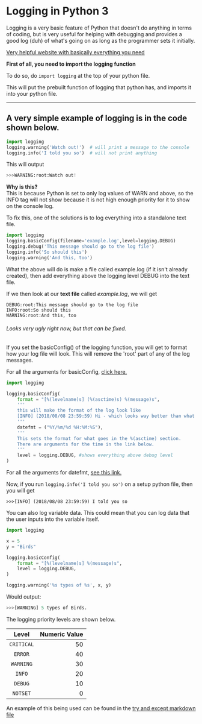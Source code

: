 # Logging in Python 3

Logging is a very basic feature of Python that doesn't do anything in terms of coding, but is very useful for helping with debugging and provides a good log (duh) of what's going on as long as the programmer sets it initially.

[Very helpful website with basically everything you need](https://docs.python.org/3/howto/logging.html)

**First of all, you need to import the logging function**

To do so, do `import logging` at the top of your python file.

This will put the prebuilt function of logging that python has, and imports it into your python file.

---

## A very simple example of logging is in the code shown below.

```python
import logging
logging.warning('Watch out!')  # will print a message to the console
logging.info('I told you so')  # will not print anything
```
This will output
```python
>>>WARNING:root:Watch out!
```
**Why is this?**  
This is because Python is set to only log values of WARN and above, so the INFO tag will not show because it is not high enough priority for it to show on the console log.

To fix this, one of the solutions is to log everything into a standalone text file.

```python
import logging
logging.basicConfig(filename='example.log',level=logging.DEBUG)
logging.debug('This message should go to the log file')
logging.info('So should this')
logging.warning('And this, too')
```

What the above will do is make a file called example.log (if it isn't already created), then add everything above the logging level DEBUG into the text file.

If we then look at our **text file** called *example.log*, we will get

```
DEBUG:root:This message should go to the log file
INFO:root:So should this
WARNING:root:And this, too
```
###### Looks very ugly right now, but that can be fixed.

If you set the basicConfig() of the logging function, you will get to format how your log file will look. This will remove the 'root' part of any of the log messages.

For all the arguments for basicConfig, [click here.](https://docs.python.org/3/library/logging.html#logrecord-attributes)

```python
import logging

logging.basicConfig(
    format = "[%(levelname)s] (%(asctime)s) %(message)s",
    '''
    this will make the format of the log look like
    [INFO] (2018/08/08 23:59:59) Hi - which looks way better than what was shown above.
    '''
    datefmt = ("%Y/%m/%d %H:%M:%S"),
    '''
    This sets the format for what goes in the %(asctime) section.
    There are arguments for the time in the link below.
    '''
    level = logging.DEBUG, #shows everything above debug level
)
```

For all the arguments for datefmt, [see this link.](https://docs.python.org/2/library/time.html#time.strftime)

Now, if you run `logging.info('I told you so')` on a setup python file, then you will get

```
>>>[INFO] (2018/08/08 23:59:59) I told you so
```

You can also log variable data. This could mean that you can log data that the user inputs into the variable itself.

```python
import logging

x = 5
y = "Birds"

logging.basicConfig(
    format = "[%(levelname)s] %(message)s",
    level = logging.DEBUG,
)

logging.warning('%s types of %s', x, y)
```

Would output:

```python
>>>[WARNING] 5 types of Birds.
```

The logging priority levels are shown below.

| Level | Numeric Value |
| :---: | ---: |
| `CRITICAL` | 50 |
| `ERROR` | 40 |
| `WARNING` | 30 |
| `INFO` | 20 |
| `DEBUG` | 10 |
| `NOTSET` | 0 |

An example of this being used can be found in the [try and except markdown file](https://gitlab.com/Rouxles/antonotes/blob/master/computer%20science/python/try%20and%20except/try%20and%20except%20python.md)
